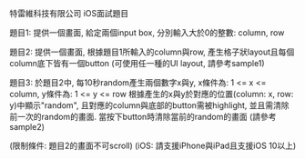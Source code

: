特雷維科技有限公司 iOS面試題目

題目1:
提供一個畫面, 給定兩個input box, 分別輸入大於0的整數: column, row

題目2:
提供一個畫面, 根據題目1所輸入的column與row, 產生格子狀layout且每個column底下皆有一個button
(可使用任一種的UI layout, 請參考sample1)

題目3:
於題目2中, 每10秒random產生兩個數字x與y, x條件為: 1 <= x <= column, y條件為: 1 <= y <= row
根據產生的x與y於對應的位置(column: x, row: y)中顯示"random", 且對應的column與底部的button需被highlight, 並且需清除前一次的random的畫面.
當按下button時清除當前的random的畫面
(請參考sample2)

(限制條件: 題目2的畫面不可scroll)
(iOS: 請支援iPhone與iPad且支援iOS 10以上)
